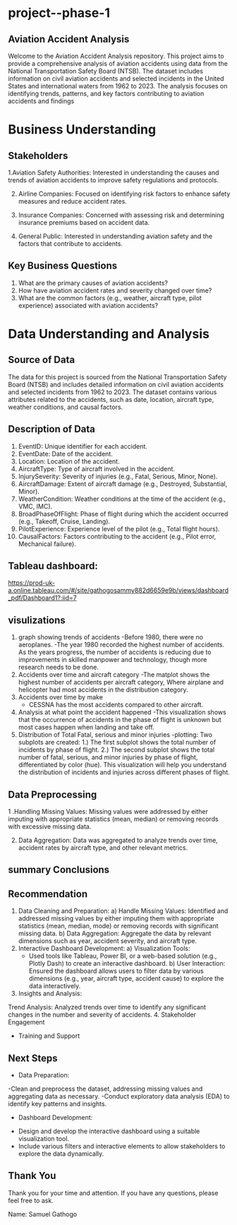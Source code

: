# project--phase-1
## Aviation Accident Analysis
Welcome to the Aviation Accident Analysis repository. This project aims to provide a comprehensive analysis of aviation accidents using data from the National Transportation Safety Board (NTSB). The dataset includes information on civil aviation accidents and selected incidents in the United States and international waters from 1962 to 2023. The analysis focuses on identifying trends, patterns, and key factors contributing to aviation accidents and findings 
# Business Understanding
## Stakeholders

1.Aviation Safety Authorities: Interested in understanding the causes and trends of aviation accidents to improve safety regulations and protocols.

2. Airline Companies: Focused on identifying risk factors to enhance safety measures and reduce accident rates.

3. Insurance Companies: Concerned with assessing risk and determining insurance premiums based on accident data.

4. General Public: Interested in understanding aviation safety and the factors that contribute to accidents.

## Key Business Questions
1. What are the primary causes of aviation accidents?
2. How have aviation accident rates and severity changed over time?
3. What are the common factors (e.g., weather, aircraft type, pilot experience) associated with aviation accidents?

# Data Understanding and Analysis
## Source of Data
The data for this project is sourced from the National Transportation Safety Board (NTSB) and includes detailed information on civil aviation accidents and selected incidents from 1962 to 2023. The dataset contains various attributes related to the accidents, such as date, location, aircraft type, weather conditions, and causal factors.

## Description of Data
1. EventID: Unique identifier for each accident.
2. EventDate: Date of the accident.
3. Location: Location of the accident.
4. AircraftType: Type of aircraft involved in the accident.
5. InjurySeverity: Severity of injuries (e.g., Fatal, Serious, Minor, None).
6. AircraftDamage: Extent of aircraft damage (e.g., Destroyed, Substantial, Minor).
7. WeatherCondition: Weather conditions at the time of the accident (e.g., VMC, IMC).
8. BroadPhaseOfFlight: Phase of flight during which the accident occurred (e.g., Takeoff, Cruise, Landing).
9. PilotExperience: Experience level of the pilot (e.g., Total flight hours).
10. CausalFactors: Factors contributing to the accident (e.g., Pilot error, Mechanical failure).
## Tableau dashboard:
https://prod-uk-a.online.tableau.com/#/site/gathogosammy882d6659e9b/views/dashboard_pdf/Dashboard1?:iid=7
## visulizations
1.  graph showing trends of accidents
  -Before 1980, there were no aeroplanes.
  -The year 1980 recorded the highest number of accidents. As the years progress, the number of accidents is reducing due to improvements in skilled manpower and technology, though more research needs to be done.
2. Accidents over time and aircraft category
   -The matplot shows the highest number of accidents per aircraft category,
  Where airplane and helicopter had most accidents in the distribution category.
3. Accidents over time by make
   - CESSNA has the most accidents compared to other aircraft.
4. Analysis at what point the accident happened
   -This visualization shows that the occurrence of accidents in the phase of flight is unknown but most cases happen when landing and take off.
5. Distribution of Total Fatal, serious and minor injuries
   -plotting: Two subplots are created:
    1.) The first subplot shows the total number of incidents by phase of flight.
    2.) The second subplot shows the total number of fatal, serious, and minor injuries by phase of flight, differentiated by color (hue). This visualization will help you understand the distribution of incidents and injuries across different phases of flight.

## Data Preprocessing
1 .Handling Missing Values: Missing values were addressed by either imputing with appropriate statistics (mean, median) or removing records with excessive missing data.

2. Data Aggregation: Data was aggregated to analyze trends over time, accident rates by aircraft type, and other relevant metrics.
## summary Conclusions
## Recommendation 
1. Data Cleaning and Preparation:
a) Handle Missing Values: Identified  and addressed missing values by either imputing them with appropriate statistics (mean, median, mode) or removing records with significant missing data.
b) Data Aggregation: Aggregate the data by relevant dimensions such as year, accident severity, and aircraft type.
2. Interactive Dashboard Development:
a) Visualization Tools:
   - Used tools like Tableau, Power BI, or a web-based solution (e.g., Plotly Dash) to create an interactive dashboard.
b) User Interaction: Ensured the dashboard allows users to filter data by various dimensions (e.g., year, aircraft type, accident cause) to explore the data interactively.
3. Insights and Analysis:

Trend Analysis: Analyzed trends over time to identify any significant changes in the number and severity of accidents.
4. Stakeholder Engagement
  - Training and Support
## Next Steps
* Data Preparation:

-Clean and preprocess the dataset, addressing missing values and aggregating data as necessary.
-Conduct exploratory data analysis (EDA) to identify key patterns and insights.
* Dashboard Development:
- Design and develop the interactive dashboard using a suitable visualization tool.
- Include various filters and interactive elements to allow stakeholders to explore the data dynamically.
## Thank You
Thank you for your time and attention. If you have any questions, please feel free to ask.

Name: Samuel Gathogo
